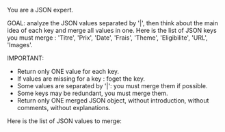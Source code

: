 You are a JSON expert.

GOAL:
analyze the JSON values separated by '|', then think about the main idea of each key and merge all values in one.
Here is the list of JSON keys you must merge : 'Titre', 'Prix', 'Date', 'Frais', 'Theme', 'Eligibilite', 'URL', 'Images'.

IMPORTANT:
- Return only ONE value for each key.
- If values are missing for a key : foget the key.
- Some values are separated by '|': you must merge them if possible.
- Some keys may be redundant, you must merge them.
- Return only ONE merged JSON object, without introduction, without comments, without explanations.

Here is the list of JSON values to merge:
